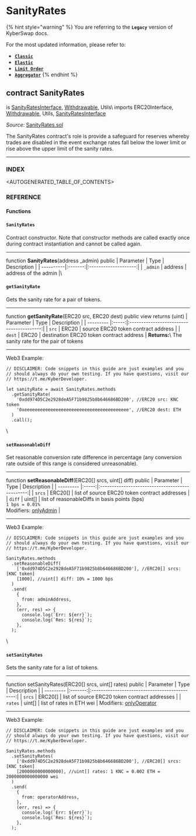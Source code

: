 # SanityRates

{% hint style="warning" %}
You are referring to the **`Legacy`** version of KyberSwap docs.

For the most updated information, please refer to:

* [**`Classic`**](../../../../liquidity-solutions/kyberswap-classic/)
* [**`Elastic`**](../../../../liquidity-solutions/kyberswap-elastic/)
* [**`Limit Order`**](../../../../kyberswap-solutions/limit-order/)
* [**`Aggregator`**](../../../../kyberswap-solutions/kyberswap-aggregator/)
{% endhint %}

## contract SanityRates

is [SanityRatesInterface](https://docs.kyberswap.com/Legacy/api-abi/misc/api\_abi-sanityratesinterface.md), [Withdrawable](https://docs.kyberswap.com/Legacy/api-abi/misc/api\_abi-withdrawable.md), Utils\ imports ERC20Interface, [Withdrawable](https://docs.kyberswap.com/Legacy/api-abi/misc/api\_abi-withdrawable.md), Utils, [SanityRatesInterface](https://docs.kyberswap.com/Legacy/api-abi/misc/api\_abi-sanityratesinterface.md)

_Source_: [SanityRates.sol](https://github.com/KyberNetwork/smart-contracts/blob/master/contracts/SanityRates.sol)

The SanityRates contract's role is provide a safeguard for reserves whereby trades are disabled in the event exchange rates fall below the lower limit or rise above the upper limit of the sanity rates.

***

### INDEX[​](https://docs.kyberswap.com/Legacy/api-abi/misc/api\_abi-sanityrates#index) <a href="#index" id="index"></a>

\<AUTOGENERATED\_TABLE\_OF\_CONTENTS>

### REFERENCE[​](https://docs.kyberswap.com/Legacy/api-abi/misc/api\_abi-sanityrates#reference) <a href="#reference" id="reference"></a>

#### Functions[​](https://docs.kyberswap.com/Legacy/api-abi/misc/api\_abi-sanityrates#functions) <a href="#functions" id="functions"></a>

#### `SanityRates`[​](https://docs.kyberswap.com/Legacy/api-abi/misc/api\_abi-sanityrates#sanityrates) <a href="#sanityrates" id="sanityrates"></a>

Contract constructor. Note that constructor methods are called exactly once during contract instantiation and cannot be called again.

***

function **SanityRates**(address \_admin) public | Parameter | Type | Description | | ----------|:-------:|:--------------------:| | `_admin` | address | address of the admin |\


#### `getSanityRate`[​](https://docs.kyberswap.com/Legacy/api-abi/misc/api\_abi-sanityrates#getsanityrate) <a href="#getsanityrate" id="getsanityrate"></a>

Gets the sanity rate for a pair of tokens.

***

function **getSanityRate**(ERC20 src, ERC20 dest) public view returns (uint) | Parameter | Type | Description | | --------- |:-----:|:----------------------------------------:| | `src` | ERC20 | source ERC20 token contract address | | `dest` | ERC20 | destination ERC20 token contract address | **Returns:**\ The sanity rate for the pair of tokens

***

Web3 Example:

```
// DISCLAIMER: Code snippets in this guide are just examples and you
// should always do your own testing. If you have questions, visit our
// https://t.me/KyberDeveloper.

let sanityRate = await SanityRates.methods
  .getSanityRate(
    '0xdd974D5C2e2928deA5F71b9825b8b646686BD200', //ERC20 src: KNC token
    '0xeeeeeeeeeeeeeeeeeeeeeeeeeeeeeeeeeeeeeeee', //ERC20 dest: ETH
  )
  .call();
```

\


#### `setReasonableDiff`[​](https://docs.kyberswap.com/Legacy/api-abi/misc/api\_abi-sanityrates#setreasonablediff) <a href="#setreasonablediff" id="setreasonablediff"></a>

Set reasonable conversion rate difference in percentage (any conversion rate outside of this range is considered unreasonable).

***

function **setReasonableDiff**(ERC20\[] srcs, uint\[] diff) public | Parameter | Type | Description | | --------- |:-----:|:-----------------------------------------------:| | `srcs` | ERC20\[] | list of source ERC20 token contract addresses | | `diff` | uint\[] | list of reasonableDiffs in basis points (bps)\
`1 bps = 0.01%`\
Modifiers: [onlyAdmin](https://docs.kyberswap.com/Legacy/api-abi/misc/api\_abi-permissiongroups.md#onlyadmin) |

***

Web3 Example:

```
// DISCLAIMER: Code snippets in this guide are just examples and you
// should always do your own testing. If you have questions, visit our
// https://t.me/KyberDeveloper.

SanityRates.methods
  .setReasonableDiff(
    ['0xdd974D5C2e2928deA5F71b9825b8b646686BD200'], //ERC20[] srcs: [KNC token]
    [1000], //uint[] diff: 10% = 1000 bps
  )
  .send(
    {
      from: adminAddress,
    },
    (err, res) => {
      console.log(`Err: ${err}`);
      console.log(`Res: ${res}`);
    },
  );
```

\


#### `setSanityRates`[​](https://docs.kyberswap.com/Legacy/api-abi/misc/api\_abi-sanityrates#setsanityrates) <a href="#setsanityrates" id="setsanityrates"></a>

Sets the sanity rate for a list of tokens.

***

function setSanityRates(ERC20\[] srcs, uint\[] rates) public | Parameter | Type | Description | | --------- |:-------:|:---------------------------------------------:| | `srcs` | ERC20\[] | list of source ERC20 token contract addresses | | `rates` | uint\[] | list of rates in ETH wei | Modifiers: [onlyOperator](https://docs.kyberswap.com/Legacy/api-abi/misc/api\_abi-permissiongroups.md#onlyoperator)

***

Web3 Example:

```
// DISCLAIMER: Code snippets in this guide are just examples and you
// should always do your own testing. If you have questions, visit our
// https://t.me/KyberDeveloper.

SanityRates.methods
  .setSanityRates(
    ['0xdd974D5C2e2928deA5F71b9825b8b646686BD200'], //ERC20[] srcs: [KNC token]
    [2000000000000000], //uint[] rates: 1 KNC = 0.002 ETH = 2000000000000000 wei
  )
  .send(
    {
      from: operatorAddress,
    },
    (err, res) => {
      console.log(`Err: ${err}`);
      console.log(`Res: ${res}`);
    },
  );
```
